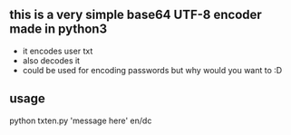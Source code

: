 ## this is a very simple base64 UTF-8 encoder made in python3

- it encodes user txt
- also decodes it
- could be used for encoding passwords but why would you want to :D

## usage

python txten.py 'message here' en/dc
